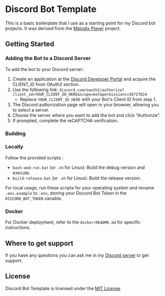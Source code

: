 # Discord Bot Template

This is a basic boilerplate that I use as a starting point for my Discord bot projects. It was derived from the [Melodix Player](https://github.com/keshon/melodix-player) project.

## Getting Started

### Adding the Bot to a Discord Server

To add the bot to your Discord server:

1. Create an application at the [Discord Developer Portal](https://discord.com/developers/applications) and acquire the CLIENT_ID from OAuth2 section.
2. Use the following link: `discord.com/oauth2/authorize?client_id=YOUR_CLIENT_ID_HERE&scope=bot&permissions=36727824`
   - Replace `YOUR_CLIENT_ID_HERE` with your Bot's Client ID from step 1.
3. The Discord authorization page will open in your browser, allowing you to select a server.
4. Choose the server where you want to add the bot and click "Authorize".
5. If prompted, complete the reCAPTCHA verification.

### Building

### Locally ###

Follow the provided scripts :
  - `bash-and-run.bat` (or `.sh` for Linux): Build the debug version and execute.
  - `build-release.bat` (or `.sh` for Linux): Build the release version.

For local usage, run these scripts for your operating system and rename `.env.example` to `.env`, storing your Discord Bot Token in the `DISCORD_BOT_TOKEN` variable.

### Docker ###

For Docker deployment, refer to the `docker/README.md` for specific instructions.

## Where to get support

If you have any questions you can ask me in my [Discord server](https://discord.gg/NVtdTka8ZT) to get support.

## License

Discord Bot Template is licensed under the [MIT License](https://opensource.org/licenses/MIT).
